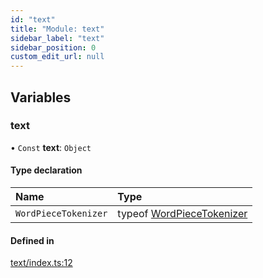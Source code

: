 ```yaml
---
id: "text"
title: "Module: text"
sidebar_label: "text"
sidebar_position: 0
custom_edit_url: null
---
```


## Variables

### text

• `Const` **text**: `Object`

#### Type declaration

| Name | Type |
| :------ | :------ |
| `WordPieceTokenizer` | typeof [WordPieceTokenizer](../classes/text_wordpiecetokenizer.wordpiecetokenizer.md) |

#### Defined in

[text/index.ts:12](https://github.com/pytorch/live/blob/58996af/react-native-pytorch-core/src/text/index.ts#L12)
